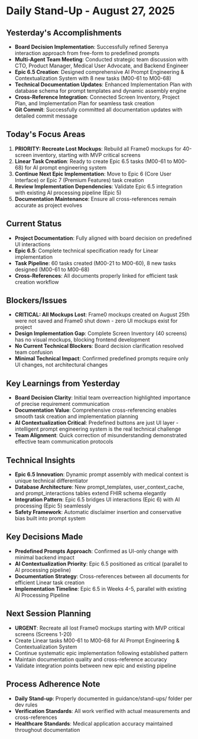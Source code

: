 # Daily Stand-Up - August 27, 2025

## Yesterday's Accomplishments
- **Board Decision Implementation**: Successfully refined Serenya interaction approach from free-form to predefined prompts
- **Multi-Agent Team Meeting**: Conducted strategic team discussion with CTO, Product Manager, Medical User Advocate, and Backend Engineer
- **Epic 6.5 Creation**: Designed comprehensive AI Prompt Engineering & Contextualization System with 8 new tasks (M00-61 to M00-68)
- **Technical Documentation Updates**: Enhanced Implementation Plan with database schema for prompt templates and dynamic assembly engine
- **Cross-Reference Integration**: Connected Screen Inventory, Project Plan, and Implementation Plan for seamless task creation
- **Git Commit**: Successfully committed all documentation updates with detailed commit message

## Today's Focus Areas
1. **PRIORITY: Recreate Lost Mockups**: Rebuild all Frame0 mockups for 40-screen inventory, starting with MVP critical screens
2. **Linear Task Creation**: Ready to create Epic 6.5 tasks (M00-61 to M00-68) for AI prompt engineering system
3. **Continue Next Epic Implementation**: Move to Epic 6 (Core User Interface) or Epic 7 (Premium Features) task creation
4. **Review Implementation Dependencies**: Validate Epic 6.5 integration with existing AI processing pipeline (Epic 5)
5. **Documentation Maintenance**: Ensure all cross-references remain accurate as project evolves

## Current Status
- **Project Documentation**: Fully aligned with board decision on predefined UI interactions
- **Epic 6.5**: Complete technical specification ready for Linear implementation
- **Task Pipeline**: 60 tasks created (M00-21 to M00-60), 8 new tasks designed (M00-61 to M00-68)
- **Cross-References**: All documents properly linked for efficient task creation workflow

## Blockers/Issues
- **CRITICAL: All Mockups Lost**: Frame0 mockups created on August 25th were not saved and Frame0 shut down - zero UI mockups exist for project
- **Design Implementation Gap**: Complete Screen Inventory (40 screens) has no visual mockups, blocking frontend development
- **No Current Technical Blockers**: Board decision clarification resolved team confusion
- **Minimal Technical Impact**: Confirmed predefined prompts require only UI changes, not architectural changes

## Key Learnings from Yesterday
- **Board Decision Clarity**: Initial team overreaction highlighted importance of precise requirement communication
- **Documentation Value**: Comprehensive cross-referencing enables smooth task creation and implementation planning
- **AI Contextualization Critical**: Predefined buttons are just UI layer - intelligent prompt engineering system is the real technical challenge
- **Team Alignment**: Quick correction of misunderstanding demonstrated effective team communication protocols

## Technical Insights
- **Epic 6.5 Innovation**: Dynamic prompt assembly with medical context is unique technical differentiator
- **Database Architecture**: New prompt_templates, user_context_cache, and prompt_interactions tables extend FHIR schema elegantly
- **Integration Pattern**: Epic 6.5 bridges UI interactions (Epic 6) with AI processing (Epic 5) seamlessly
- **Safety Framework**: Automatic disclaimer insertion and conservative bias built into prompt system

## Key Decisions Made
- **Predefined Prompts Approach**: Confirmed as UI-only change with minimal backend impact
- **AI Contextualization Priority**: Epic 6.5 positioned as critical (parallel to AI processing pipeline)
- **Documentation Strategy**: Cross-references between all documents for efficient Linear task creation
- **Implementation Timeline**: Epic 6.5 in Weeks 4-5, parallel with existing AI Processing Pipeline

## Next Session Planning
- **URGENT**: Recreate all lost Frame0 mockups starting with MVP critical screens (Screens 1-20)
- Create Linear tasks M00-61 to M00-68 for AI Prompt Engineering & Contextualization System
- Continue systematic epic implementation following established pattern
- Maintain documentation quality and cross-reference accuracy
- Validate integration points between new epic and existing pipeline

## Process Adherence Note
- **Daily Stand-up**: Properly documented in guidance/stand-ups/ folder per dev rules
- **Verification Standards**: All work verified with actual measurements and cross-references
- **Healthcare Standards**: Medical application accuracy maintained throughout documentation